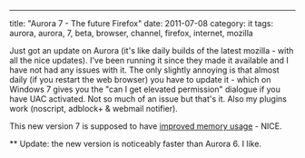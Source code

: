 ---
title: "Aurora 7 - The future Firefox"
date: 2011-07-08
category: it
tags: aurora, aurora, 7, beta, browser, channel, firefox, internet, mozilla

Just got an update on Aurora (it's like daily builds of the latest mozilla - with all the nice updates). I've been running it since they made it available and I have not had any issues with it. The only slightly annoying is that almost daily (if you restart the web browser) you have to update it - which on Windows 7 gives you the "can I get elevated permission" dialogue if you have UAC activated. Not so much of an issue but that's it. Also my plugins work (noscript, adblock+ & webmail notifier).

This new version 7 is supposed to have [improved memory usage](http://hacks.mozilla.org/2011/07/aurora7/ "release notes!") - NICE.

\*\* Update: the new version is noticeably faster than Aurora 6. I like.
